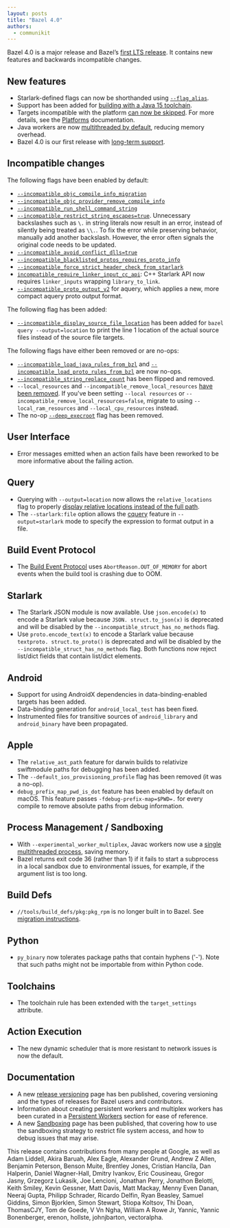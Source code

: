 ```yaml
---
layout: posts
title: "Bazel 4.0"
authors:
  - communikit
---
```


Bazel 4.0 is a major release and Bazel’s [first LTS release](https://blog.bazel.build/2020/11/10/long-term-support-release.html). It contains new features and backwards incompatible changes.

## New features

* Starlark-defined flags can now be shorthanded using
  [`--flag_alias`](https://docs.bazel.build/versions/master/skylark/config.html#using-build-setting-aliases).
* Support has been added for [building with a Java 15 toolchain](https://github.com/bazelbuild/bazel/pull/12168).
* Targets incompatible with the platform [can now be skipped](https://github.com/bazelbuild/bazel/issues/3780). For more details, see the [Platforms](https://docs.bazel.build/versions/master/platforms.html) documentation.
* Java workers are now [multithreaded by default](https://github.com/bazelbuild/bazel/issues/12165), reducing memory overhead.
* Bazel 4.0 is our first release with [long-term support](https://blog.bazel.build/2020/11/10/long-term-support-release.html).

## Incompatible changes

The following flags have been enabled by default:

* [`--incompatible_objc_compile_info_migration`](https://github.com/bazelbuild/bazel/issues/10854)
* [`--incompatible_objc_provider_remove_compile_info`](https://github.com/bazelbuild/bazel/issues/11359)
* [`--incompatible_run_shell_command_string`](https://github.com/bazelbuild/bazel/issues/5903)
* [`--incompatible_restrict_string_escapes=true`](https://github.com/bazelbuild/bazel/issues/8380). Unnecessary backslashes such as `\.` in string literals now result in an error, instead of silently being treated as `\\.`. To fix the error while preserving behavior, manually add another backslash. However, the error often signals the original code needs to be updated.
* [`--incompatible_avoid_conflict_dlls=true`](https://github.com/bazelbuild/bazel/issues/11600)
* [`--incompatible_blacklisted_protos_requires_proto_info`](https://github.com/bazelbuild/bazel/issues/11694)
* [`--incompatible_force_strict_header_check_from_starlark`](https://github.com/bazelbuild/bazel/issues/11679)
* [`incompatible_require_linker_input_cc_api`](https://github.com/bazelbuild/bazel/issues/10860): C++ Starlark API now requires `linker_inputs` wrapping `library_to_link`.
* [`--incompatible_proto_output_v2`](https://github.com/bazelbuild/bazel/issues/10358) for aquery, which applies a new, more compact aquery proto output format.

The following flag has been added:

* [`--incompatible_display_source_file_location`](https://github.com/bazelbuild/bazel/issues/8900) has been added for `bazel query --output=location` to print the line 1 location of the actual source files instead of the source file targets.

The following flags have either been removed or are no-ops:

* [`--incompatible_load_java_rules_from_bzl`](https://github.com/bazelbuild/bazel/issues/8746) and [`--incompatible_load_proto_rules_from_bzl`](https://github.com/bazelbuild/bazel/issues/8922) are now no-ops.
* [`--incompatible_string_replace_count`](https://github.com/bazelbuild/bazel/issues/11244) has been flipped and removed.
* `--local_resources` and `--incompatible_remove_local_resources` [have been removed](https://github.com/bazelbuild/bazel/issues/10536). If you've been setting `--local resources` or `--incompatible_remove_local_resources=false`, migrate to using `--local_ram_resources` and `--local_cpu_resources` instead.
* The no-op [`--deep_execroot`](https://github.com/bazelbuild/bazel/issues/12271) flag has been removed.

## User Interface

* Error messages emitted when an action fails have been reworked to be more informative about the failing action.

## Query

* Querying with `--output=location` now allows the `relative_locations` flag to properly [display relative locations instead of the full path](https://github.com/bazelbuild/bazel/issues/3497).
* The `--starlark:file` option allows the [cquery](https://docs.bazel.build/versions/master/cquery.html) feature in `--output=starlark` mode to specify the expression to format output in a file.

## Build Event Protocol

* The [Build Event Protocol](https://docs.bazel.build/versions/master/build-event-protocol.html) uses `AbortReason.OUT_OF_MEMORY` for abort events when the build tool is crashing due to OOM.

## Starlark

* The Starlark JSON module is now available. Use `json.encode(x)` to encode a Starlark value because `JSON. struct.to_json(x)` is deprecated and will be disabled by the `--incompatible_struct_has_no_methods` flag.
* Use `proto.encode_text(x)` to encode a Starlark value because `textproto. struct.to_proto()` is deprecated and will be disabled by the `--incompatible_struct_has_no_methods` flag. Both functions now reject list/dict fields that contain list/dict elements.

## Android

* Support for using AndroidX dependencies in data-binding-enabled targets
  has been added.
* Data-binding generation for `android_local_test` has been fixed.
* Instrumented files for transitive sources of `android_library` and `android_binary` have been propagated.

## Apple

* The `relative_ast_path` feature for darwin builds to relativize swiftmodule paths for debugging has been added.
* The `--default_ios_provisioning_profile` flag has been removed (it was a no-op).
* `debug_prefix_map_pwd_is_dot` feature has been enabled by default on macOS. This feature passes `-fdebug-prefix-map=$PWD=.` for every compile to remove absolute paths from debug information.

## Process Management / Sandboxing

* With `--experimental_worker_multiplex`, Javac workers now use a [single multithreaded process](https://docs.bazel.build/multiplex-worker.html), saving memory.
* Bazel returns exit code 36 (rather than 1) if it fails to start a subprocess in a local sandbox due to environmental issues, for example, if the argument list is too long.

## Build Defs

* `//tools/build_defs/pkg:pkg_rpm` is no longer built in to Bazel. See [migration instructions](https://github.com/bazelbuild/bazel/issues/11218).

## Python

* `py_binary` now tolerates package paths that contain hyphens ('-'). Note that such paths might not be importable from within Python code.

## Toolchains

* The toolchain rule has been extended with the `target_settings` attribute.

## Action Execution

* The new dynamic scheduler that is more resistant to network issues is now the default.

## Documentation

* A new [release versioning](https://docs.bazel.build/versions/master/versioning.html) page has ben published, covering versioning and the types of releases for Bazel users and contributors.
* Information about creating persistent workers and multiplex workers has been curated in a [Persistent Workers](https://docs.bazel.build/versions/master/persistent-workers.html) section for ease of reference.
* A new [Sandboxing](https://docs.bazel.build/versions/master/sandboxing.html) page has been published, that covering how to use the sandboxing strategy to restrict file system access, and how to debug issues that may arise.

This release contains contributions from many people at Google, as well as Adam Liddell, Akira Baruah, Alex Eagle, Alexander Grund, Andrew Z Allen, Benjamin Peterson, Benson Muite, Brentley Jones, Cristian Hancila, Dan Halperin, Daniel Wagner-Hall, Dmitry Ivankov, Eric Cousineau, Gregor Jasny, Grzegorz Lukasik, Joe Lencioni, Jonathan Perry, Jonathon Belotti, Keith Smiley, Kevin Gessner, Matt Davis, Matt Mackay, Menny Even Danan, Neeraj Gupta, Philipp Schrader, Ricardo Delfin, Ryan Beasley, Samuel Giddins, Simon Bjorklen, Simon Stewart, Stiopa Koltsov, Thi Doan, ThomasCJY, Tom de Goede, V Vn Ngha, William A Rowe Jr, Yannic, Yannic Bonenberger, erenon, hollste, johnjbarton, vectoralpha.

